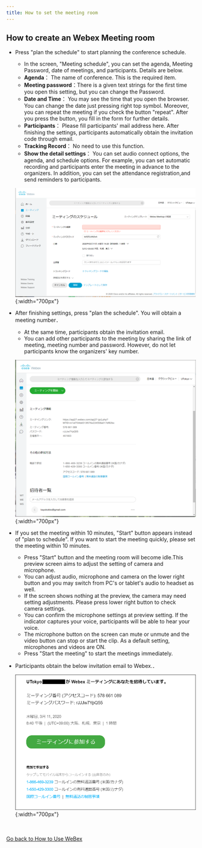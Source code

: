 ```yaml
---
title: How to set the meeting room
---
```


## How to create an Webex Meeting room 
* Press "plan the schedule" to start planning the conference schedule.
	* In the screen,  "Meeting schedule", you can set the agenda, Meeting Password, date of meetings, and participants.  Details are below.
	* **Agenda**： The name of conference. This is the required item.
	* **Meeting password**：There is a given text strings for the first time you open this setting, but you can change the Password. 
	* **Date and Time**： You may see the time that you open the browser. You can change the date  just pressing right top symbol. Moreover, you can repeat the meeting if you check the button "repeat". After you press the button, you fill in the form for further details. 
	* **Participants**： Please fill participants' mail address here. After finishing the settings, participants automatically obtain the invitation code through email. 
	* **Tracking Record**： No need to use this function.
	* **Show the detail settings**： You can set audio connect options, the agenda, and schedule options. For example, you can set automatic recording and participants enter the meeting in advance to the organizers. In addition, you can set the  attendance registration,and send reminders to participants. 

	![会議設定の画面](img/webex_meeting_setting.PNG){:width="700px"}

* After finishing settings, press "plan the schedule". You will obtain a meeting number．
	* At the same time, participants obtain the invitation email.
	* You can add other participants to the meeting by sharing the link of meeting, meeting number and password. However, do not let participants know the organizers' key number.

	![会議設定結果の画面](img/webex_meeting_description.PNG){:width="700px"}

* If you set the meeting within 10 minutes, "Start" button appears instead of "plan to schedule". If you want to start the meeting quickly, please set the meeting within 10 minutes.
	* Press "Start" button and the meeting room will become idle.This preview screen aims to adjust the setting of camera and microphone.
	* You can adjust audio, microphone and camera on the lower right button and you may switch from PC's or tablet's audio to headset as well. 
	 * If the screen shows nothing at the preview, the camera may need setting adjustments.  Please press lower right button to check camera settings.
	 * You can confirm the microphone settings at preview setting. If the indicator captures your voice, participants will be able to hear your voice.
	* The microphone button on the screen can mute or unmute and the video button can stop or start the clip. As a default setting, microphones and videos are ON.
	* Press "Start the meeting" to start the meetings immediately.

* Participants obtain the below invitation email to Webex.．

	![会議招待メール](img/webex_invitation.PNG){:width="700px"}


<br>
<br>
<a href="index" target="_blank">Go back to How to Use WeBex</a>
